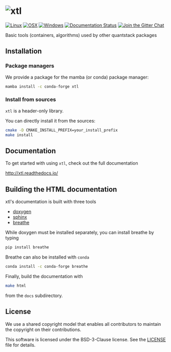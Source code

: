 # ![xtl](docs/source/xtl.svg)

[![Linux](https://github.com/xtensor-stack/xtl/actions/workflows/linux.yml/badge.svg)](https://github.com/xtensor-stack/xtl/actions/workflows/linux.yml)
[![OSX](https://github.com/xtensor-stack/xtl/actions/workflows/osx.yml/badge.svg)](https://github.com/xtensor-stack/xtl/actions/workflows/osx.yml)
[![Windows](https://github.com/xtensor-stack/xtl/actions/workflows/windows.yml/badge.svg)](https://github.com/xtensor-stack/xtl/actions/workflows/windows.yml)
[![Documentation Status](http://readthedocs.org/projects/xtl/badge/?version=latest)](https://xtl.readthedocs.io/en/latest/?badge=latest)
[![Join the Gitter Chat](https://badges.gitter.im/Join%20Chat.svg)](https://gitter.im/QuantStack/Lobby?utm_source=badge&utm_medium=badge&utm_campaign=pr-badge&utm_content=badge)

Basic tools (containers, algorithms) used by other quantstack packages

## Installation

### Package managers

We provide a package for the mamba (or conda) package manager:

```bash
mamba install -c conda-forge xtl
```

### Install from sources

`xtl` is a header-only library.

You can directly install it from the sources:

```bash
cmake -D CMAKE_INSTALL_PREFIX=your_install_prefix
make install
```

## Documentation

To get started with using `xtl`, check out the full documentation

http://xtl.readthedocs.io/


## Building the HTML documentation

xtl's documentation is built with three tools

 - [doxygen](http://www.doxygen.org)
 - [sphinx](http://www.sphinx-doc.org)
 - [breathe](https://breathe.readthedocs.io)

While doxygen must be installed separately, you can install breathe by typing

```bash
pip install breathe
```

Breathe can also be installed with `conda`

```bash
conda install -c conda-forge breathe
```

Finally, build the documentation with

```bash
make html
```

from the `docs` subdirectory.

## License

We use a shared copyright model that enables all contributors to maintain the
copyright on their contributions.

This software is licensed under the BSD-3-Clause license. See the [LICENSE](LICENSE) file for details.
